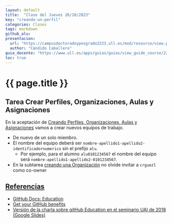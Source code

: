 ```yaml
---
layout: default
title:  "Clase del Jueves 26/10/2023"
key: "creando-un-perfil"
categories: Clases
tags: markdown 
github_alu: 
presentacion: 
  url: "https://campusdoctoradoyposgrado2223.ull.es/mod/resource/view.php?id=843"
  author: "Cándido Caballero"
guia_docente: "https://www.ull.es/apps/guias/guias/view_guide_course/2223/125771143"
toc: true
---
```


# {{ page.title }}

## Tarea Crear Perfiles, Organizaciones, Aulas y Asignaciones

En la aceptación de [Creando Perfiles, Organizaciones, Aulas y Asignaciones](https://ull-mfp-aet.github.io/practicas/creando-un-perfil)
vamos a crear nuevos equipos de trabajo.

- De nuevo de un solo miembro. 
- El nombre del equipo deberá ser `nombre-apellido1-apellido2-identificadornumerico` sin el prefijo `alu`. 
  - Por ejemplo, para el alumno `alu0101234567` el nombre del equipo será `nombre-apellido1-apellido2-0101234567`.
- En la subtarea [creando una Organización]({{site.baseurl}}/practicas/creando-un-perfil#crea-una-organizaci%C3%B3n-y-un-repo-profile-para-la-misma) no  olvide invitar a `crguezl` como co-owner


## [Referencias](/references)

* [GitHub Docs: Education](https://docs.github.com/en/education)
* [Get your GitHub benefits](https://education.github.com/discount_requests/application)
* [Versión de la charla sobre gitHub Education en el seminario UAI de 2018 (Google Slides)](https://docs.google.com/presentation/d/1LAZUS4SX7axmzEUElh2Oz2DqC1cJA6PUvb1KixJ1KWw/edit?usp=sharing)